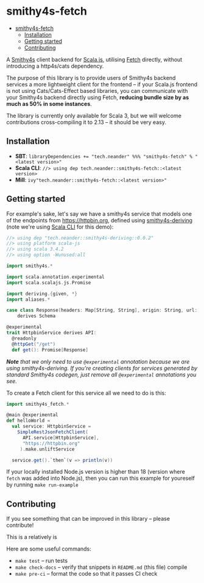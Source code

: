 # smithy4s-fetch

<!--toc:start-->
- [smithy4s-fetch](#smithy4s-fetch)
  - [Installation](#installation)
  - [Getting started](#getting-started)
  - [Contributing](#contributing)
  <!--toc:end-->

A [Smithy4s](https://disneystreaming.github.io/smithy4s/) client backend for [Scala.js](https://www.scala-js.org/), utilising [Fetch](https://developer.mozilla.org/en-US/docs/Web/API/Fetch_API/Using_Fetch) directly, without introducing a http4s/cats dependency.

The purpose of this library is to provide users of Smithy4s backend services a more lightweight client for the frontend – if your Scala.js frontend is not using Cats/Cats-Effect based libraries, you can communicate with your Smithy4s backend directly using Fetch, **reducing bundle size by as much as 50% in some instances**.

The library is currently only available for Scala 3, but we will welcome contributions cross-compiling it to 2.13 – it should be very easy.

## Installation 

- **SBT**: `libraryDependencies += "tech.neander" %%% "smithy4s-fetch" % "<latest version>"`
- **Scala CLI**: `//> using dep tech.neander::smithy4s-fetch::<latest version>`
- **Mill**: `ivy"tech.neander::smithy4s-fetch::<latest version>"`

## Getting started

For example's sake, let's say we have a smithy4s service that models one of the endpoints from https://httpbin.org, defined using [smithy4s-deriving](https://github.com/neandertech/smithy4s-deriving) (note we're using [Scala CLI](https://scala-cli.virtuslab.org) for this demo):

```scala
//> using dep "tech.neander::smithy4s-deriving::0.0.2"
//> using platform scala-js
//> using scala 3.4.2
//> using option -Wunused:all

import smithy4s.*

import scala.annotation.experimental
import scala.scalajs.js.Promise

import deriving.{given, *}
import aliases.*

case class Response(headers: Map[String, String], origin: String, url: String)
    derives Schema

@experimental
trait HttpbinService derives API:
  @readonly
  @httpGet("/get")
  def get(): Promise[Response]
```

***Note** that we only need to use `@experimental` annotation because we are using smithy4s-deriving.*
*If you're creating clients for services generated by standard Smithy4s codegen, just remove all `@experimental` annotations*
*you see.*

To create a Fetch client for this service all we need to do is this:

```scala
import smithy4s_fetch.*

@main @experimental
def helloWorld = 
  val service: HttpbinService = 
    SimpleRestJsonFetchClient(
      API.service[HttpbinService],
      "https://httpbin.org"
     ).make.unliftService

  service.get().`then`(v => println(v))
```

If your locally installed Node.js version is higher than 18 (version where `fetch` was added into Node.js), then you can run this example for youreself by running `make run-example`

## Contributing

If you see something that can be improved in this library – please contribute!

This is a relatively is

Here are some useful commands:

- `make test` – run tests
- `make check-docs` – verify that snippets in `README.md` (this file) compile
- `make pre-ci` – format the code so that it passes CI check
